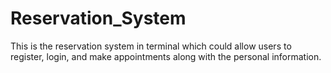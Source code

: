 # Reservation_System
This is the reservation system in terminal which could allow users to register, login, and make appointments along with the personal information.

